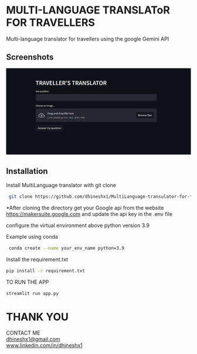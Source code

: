 
# MULTI-LANGUAGE TRANSLAToR FOR TRAVELLERS

Multi-language translator for travellers using the google Gemini API



## Screenshots

![App Screenshot](https://github.com/dhineshx1/MultiLanguage-transulator-for-travellors-using-gemini-api/blob/00e34052f554fa44d1f7737fe9849a52d88ddd69/demo%20data/sample%20image/Screenshot.png)


## Installation

Install  MultiLanguage translator with git clone

```bash
 git clone https://github.com/dhineshx1/MultiLanguage-transulator-for-travellors-using-gemini-api.git
```
*After cloning the directory get your Google api from the website https://makersuite.google.com and update the api key in the .env file

configure the virtual environment above python version 3.9

Example using conda
 ```bash
  conda create --name your_env_name python=3.9

```


Install the requirement.txt

  ```bash
  pip install -r requirement.txt
```
TO RUN THE APP


  ```bash
  streamlit run app.py
```


#
# THANK YOU
CONTACT ME   
 dhineshx1@gmail.com                   
 www.linkedin.com/in/dhineshx1

